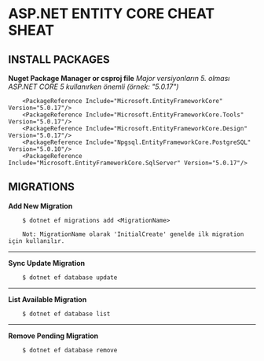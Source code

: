 # ASP.NET ENTITY CORE CHEAT SHEAT
## INSTALL PACKAGES
**Nuget Package Manager or csproj file**
*Major versiyonların 5. olması ASP.NET CORE 5 kullanırken önemli (örnek: "5.0.17")*
```
    <PackageReference Include="Microsoft.EntityFrameworkCore" Version="5.0.17"/>
    <PackageReference Include="Microsoft.EntityFrameworkCore.Tools" Version="5.0.17"/>
    <PackageReference Include="Microsoft.EntityFrameworkCore.Design" Version="5.0.17"/>
    <PackageReference Include="Npgsql.EntityFrameworkCore.PostgreSQL" Version="5.0.10"/>
    <PackageReference Include="Microsoft.EntityFrameworkCore.SqlServer" Version="5.0.17"/>
```

## MIGRATIONS
**Add New Migration**
```
    $ dotnet ef migrations add <MigrationName>   
    
    Not: MigrationName olarak 'InitialCreate' genelde ilk migration için kullanılır.
```
***
**Sync Update Migration**
```
    $ dotnet ef database update
```
***
**List Available Migration**
```
    $ dotnet ef database list
```
***
**Remove Pending Migration**
```
    $ dotnet ef database remove
```
